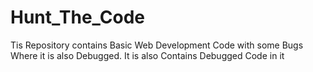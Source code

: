 # Hunt_The_Code
Tis Repository contains Basic Web Development Code with some Bugs Where it is also Debugged. It is also Contains Debugged Code in it
